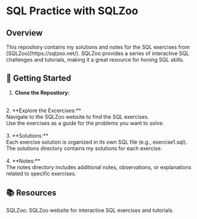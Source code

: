 <h1 align="left"> SQL Practice with SQLZoo </h1>

<h2 align="left"> Overview </h2>

<p align="left">
  This repository contains my solutions and notes for the SQL exercises from [SQLZoo](https://sqlzoo.net/). SQLZoo provides a series of interactive SQL challenges and tutorials, making it a great resource for honing SQL skills.
</p>

## 🚀 Getting Started

1. **Clone the Repository:**  <br>
<br>
2. **Explore the Excercises:**   <br>
   Navigate to the SQLZoo website to find the SQL exercises.<br>
   Use the exercises as a guide for the problems you want to solve. <br>
   <br>
3. **Solutions:**   <br>
  Each exercise solution is organized in its own SQL file (e.g., exercise1.sql).<br>
  The solutions directory contains my solutions for each exercise.<br>
  <br>
4. **Notes:**  <br>
  The notes directory includes additional notes, observations, or explanations related to specific exercises.<br>
  
## 📚 Resources
SQLZoo: SQLZoo website for interactive SQL exercises and tutorials.
